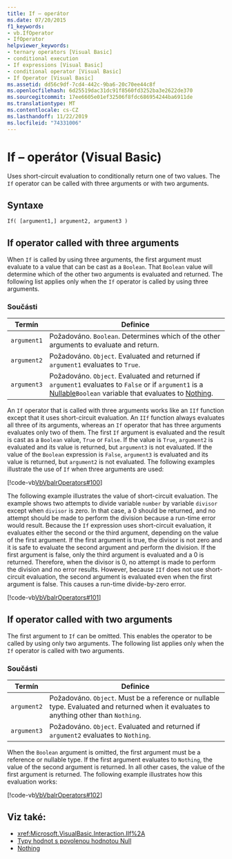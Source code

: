 ```yaml
---
title: If – operátor
ms.date: 07/20/2015
f1_keywords:
- vb.IfOperator
- IfOperator
helpviewer_keywords:
- ternary operators [Visual Basic]
- conditional execution
- If expressions [Visual Basic]
- conditional operator [Visual Basic]
- If Operator [Visual Basic]
ms.assetid: dd56c9df-7cd4-442c-9ba6-20c70ee44c8f
ms.openlocfilehash: 6d25519dac31dc91f8560fd3252ba3e2622de370
ms.sourcegitcommit: 17ee6605e01ef32506f8fdc686954244ba6911de
ms.translationtype: MT
ms.contentlocale: cs-CZ
ms.lasthandoff: 11/22/2019
ms.locfileid: "74331006"
---
```

# <a name="if-operator-visual-basic"></a>If – operátor (Visual Basic)

Uses short-circuit evaluation to conditionally return one of two values. The `If` operator can be called with three arguments or with two arguments.

## <a name="syntax"></a>Syntaxe

```vb
If( [argument1,] argument2, argument3 )
```

## <a name="if-operator-called-with-three-arguments"></a>If operator called with three arguments

When `If` is called by using three arguments, the first argument must evaluate to a value that can be cast as a `Boolean`. That `Boolean` value will determine which of the other two arguments is evaluated and returned. The following list applies only when the `If` operator is called by using three arguments.

### <a name="parts"></a>Součásti

|Termín|Definice|
|---|---|
|`argument1`|Požadováno. `Boolean`. Determines which of the other arguments to evaluate and return.|
|`argument2`|Požadováno. `Object`. Evaluated and returned if `argument1` evaluates to `True`.|
|`argument3`|Požadováno. `Object`. Evaluated and returned if `argument1` evaluates to `False` or if `argument1` is a [Nullable](../../../visual-basic/programming-guide/language-features/data-types/nullable-value-types.md)`Boolean` variable that evaluates to [Nothing](../../../visual-basic/language-reference/nothing.md).|

An `If` operator that is called with three arguments works like an `IIf` function except that it uses short-circuit evaluation. An `IIf` function always evaluates all three of its arguments, whereas an `If` operator that has three arguments evaluates only two of them. The first `If` argument is evaluated and the result is cast as a `Boolean` value, `True` or `False`. If the value is `True`, `argument2` is evaluated and its value is returned, but `argument3` is not evaluated. If the value of the `Boolean` expression is `False`, `argument3` is evaluated and its value is returned, but `argument2` is not evaluated. The following examples illustrate the use of `If` when three arguments are used:

[!code-vb[VbVbalrOperators#100](~/samples/snippets/visualbasic/VS_Snippets_VBCSharp/VbVbalrOperators/VB/Class4.vb#100)]

The following example illustrates the value of short-circuit evaluation. The example shows two attempts to divide variable `number` by variable `divisor` except when `divisor` is zero. In that case, a 0 should be returned, and no attempt should be made to perform the division because a run-time error would result. Because the `If` expression uses short-circuit evaluation, it evaluates either the second or the third argument, depending on the value of the first argument. If the first argument is true, the divisor is not zero and it is safe to evaluate the second argument and perform the division. If the first argument is false, only the third argument is evaluated and a 0 is returned. Therefore, when the divisor is 0, no attempt is made to perform the division and no error results. However, because `IIf` does not use short-circuit evaluation, the second argument is evaluated even when the first argument is false. This causes a run-time divide-by-zero error.

[!code-vb[VbVbalrOperators#101](~/samples/snippets/visualbasic/VS_Snippets_VBCSharp/VbVbalrOperators/VB/Class4.vb#101)]

## <a name="if-operator-called-with-two-arguments"></a>If operator called with two arguments

The first argument to `If` can be omitted. This enables the operator to be called by using only two arguments. The following list applies only when the `If` operator is called with two arguments.

### <a name="parts"></a>Součásti

|Termín|Definice|
|---|---|
|`argument2`|Požadováno. `Object`. Must be a reference or nullable type. Evaluated and returned when it evaluates to anything other than `Nothing`.|
|`argument3`|Požadováno. `Object`. Evaluated and returned if `argument2` evaluates to `Nothing`.|

When the `Boolean` argument is omitted, the first argument must be a reference or nullable type. If the first argument evaluates to `Nothing`, the value of the second argument is returned. In all other cases, the value of the first argument is returned. The following example illustrates how this evaluation works:

[!code-vb[VbVbalrOperators#102](~/samples/snippets/visualbasic/VS_Snippets_VBCSharp/VbVbalrOperators/VB/Class4.vb#102)]

## <a name="see-also"></a>Viz také:

- <xref:Microsoft.VisualBasic.Interaction.IIf%2A>
- [Typy hodnot s povolenou hodnotou Null](../../programming-guide/language-features/data-types/nullable-value-types.md)
- [Nothing](../nothing.md)
